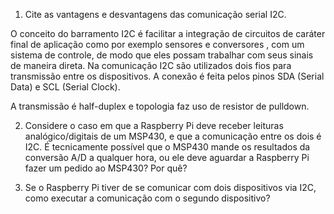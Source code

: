 1. Cite as vantagens e desvantagens das comunicação serial I2C.

O conceito do barramento I2C é facilitar a integração de circuitos de caráter final de aplicação como por
exemplo sensores e conversores , com um sistema de controle, de modo que eles possam trabalhar com seus 
sinais de maneira direta.
Na comunicação I2C são utilizados dois fios para transmissão entre os dispositivos. A conexão é feita pelos
pinos SDA (Serial Data) e SCL (Serial Clock).

A transmissão é half-duplex e topologia faz uso de resistor de pulldown.

2. Considere o caso em que a Raspberry Pi deve receber leituras analógico/digitais de um MSP430, e que a
comunicação entre os dois é I2C. É tecnicamente possível que o MSP430 mande os resultados da conversão A/D 
a qualquer hora, ou ele deve aguardar a Raspberry Pi fazer um pedido ao MSP430? Por quê?

3. Se o Raspberry Pi tiver de se comunicar com dois dispositivos via I2C, como executar a comunicação com 
o segundo dispositivo?
